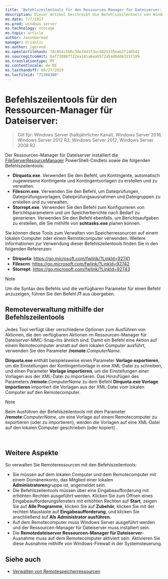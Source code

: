 ```yaml
---
title: 'Befehlszeilentools für den Ressourcen-Manager für Dateiserver:'
description: Dieser Artikel beschreibt die Befehlszeilentools von Windows Server 2016
ms.date: 7/7/2017
ms.prod: windows-server
ms.technology: storage
ms.topic: article
author: JasonGerend
manager: brianlic
ms.author: jgerend
ms.openlocfilehash: 78c054c5b0c3de19d1f3acd825335eab2f140541
ms.sourcegitcommit: 6aff3d88ff22ea141a6ea6572a5ad8dd6321f199
ms.translationtype: MT
ms.contentlocale: de-DE
ms.lasthandoff: 09/27/2019
ms.locfileid: "71394300"
---
```

# <a name="file-server-resource-manager-command-line-tools"></a>Befehlszeilentools für den Ressourcen-Manager für Dateiserver:

> Gilt für: Windows Server (halbjährlicher Kanal), Windows Server 2016, Windows Server 2012 R2, Windows Server 2012, Windows Server 2008 R2

Der Ressourcen-Manager für Dateiserver installiert die [FileServerResourceManager](https://technet.microsoft.com/itpro/powershell/windows/fileserverresourcemanager/fileserverresourcemanager) PowerShell-Cmdlets sowie die folgenden Befehlszeilentools:

-   **Dirquota.exe**. Verwenden Sie den Befehl, um Kontingente, automatisch zugewiesene Kontingente und Kontingentvorlagen zu erstellen und zu verwalten.
-   **Filescrn.exe**. Verwenden Sie den Befehl, um Dateiprüfungen, Dateiprüfungsvorlagen, Dateiprüfungsausnahmen und Dateigruppen zu erstellen und zu verwalten.
-   **Storrept.exe**. Verwenden Sie den Befehl zum Konfigurieren von Berichtsparametern und um Speicherberichte nach Bedarf zu generieren. Verwenden Sie den Befehl ebenfalls, um Berichtsaufgaben zu erstellen, die Sie mithilfe von **schtasks.exe** planen können.

Sie können diese Tools zum Verwalten von Speicherressourcen auf einem lokalen Computer oder einem Remotecomputer verwenden. Weitere Informationen zur Verwendung dieser Befehlszeilentools finden Sie in den folgenden Referenzen:

-   **Dirquota**: <https://go.microsoft.com/fwlink/?LinkId=92741>
-   **Filescrn**: <https://go.microsoft.com/fwlink/?LinkId=92742>
-   **Storrept**: <https://go.microsoft.com/fwlink/?LinkId=92743>


> [!Note]
> Um die Syntax des Befehls und die verfügbaren Parameter für einen Befehl anzuzeigen, führen Sie den Befehl <strong>/?</strong> aus übergeben.


## <a name="remote-management-using-the-command-line-tools"></a>Remoteverwaltung mithilfe der Befehlszeilentools

Jedes Tool verfügt über verschiedene Optionen zum Ausführen von Aktionen, die den verfügbaren Aktionen im Ressourcen-Manager für Dateiserver-MMC-Snap-Ins ähnlich sind. Damit ein Befehl eine Aktion auf einem Remotecomputer anstatt auf dem lokalen Computer ausführt, verwenden Sie den Parameter **/remote**:*ComputerName*.

**Dirquota.exe** enthält beispielsweise einen Parameter **Vorlage exportieren**, um die Einstellungen der Kontingentvorlage in eine XML-Datei zu schreiben, und einen Parameter **Vorlage importieren**, um die Einstellungen einer Vorlagen aus der XML-Datei zu importieren. Das Hinzufügen des Parameters **/remote**:*ComputerName* zu dem Befehl **Dirquota.exe Vorlage importieren** importiert die Vorlagen aus der XML-Datei vom lokalen Computer auf den Remotecomputer.

> [!Note]
> Beim Ausführen der Befehlszeilentools mit dem Parameter **/remote**:<em>ComputerName</em>, um eine Vorlage auf einem Remotecomputer zu exportieren (oder zu importieren), werden die Vorlagen auf eine XML-Datei auf den lokalen Computer geschrieben (oder kopiert) .

<br />

## <a name="additional-considerations"></a>Weitere Aspekte 

So verwalten Sie Remoteressourcen mit den Befehlszeilentools:

-   Sie müssen auf dem lokalen Computer und dem Remotecomputer mit einem Domänenkonto, das Mitglied einer lokalen **Administratoren**gruppe ist, angemeldet sein.
-   Die Befehlszeilentools müssen über eine Eingabeaufforderung mit erhöhten Rechten ausgeführt werden. Klicken Sie zum Öffnen eines Eingabeaufforderungsfensters mit erhöhten Rechten auf **Start**, zeigen Sie auf **Alle Programme**, klicken Sie auf **Zubehör**, klicken Sie mit der rechten Maustaste auf **Eingabeaufforderung**, und klicken Sie anschließend auf **Als Administrator ausführen**.
-   Auf dem Remotecomputer muss Windows Server ausgeführt werden und der Ressourcen-Manager für Dateiserver muss installiert sein.
-   Die **Remotedateiserver Ressourcen-Manager für Dateiserver**-Ausnahme muss auf dem Remotecomputer aktiviert sein. Aktivieren Sie diese Ausnahme mithilfe von Windows-Firewall in der Systemsteuerung.


## <a name="see-also"></a>Siehe auch

-   [Verwalten von Remotespeicherressourcen](managing-remote-storage-resources.md)